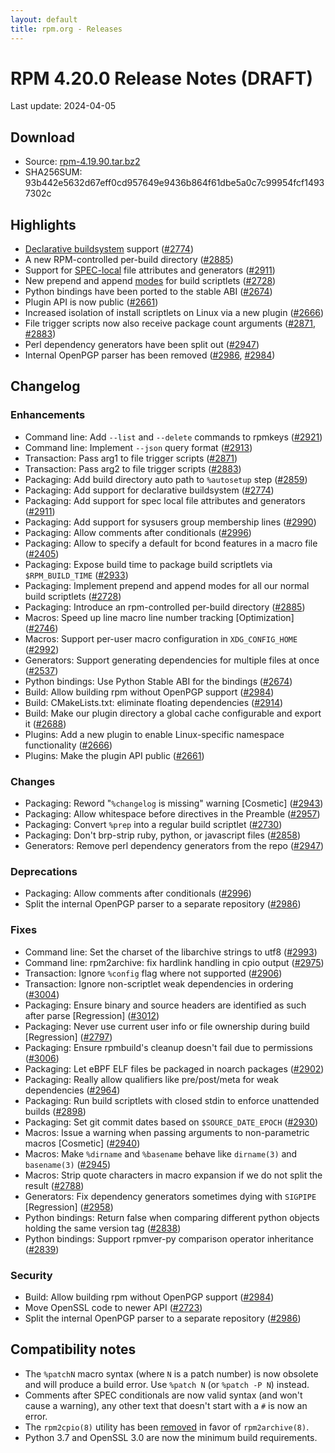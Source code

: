 ```yaml
---
layout: default
title: rpm.org - Releases
---
```


# RPM 4.20.0 Release Notes (DRAFT)

Last update: 2024-04-05

## Download
* Source: [rpm-4.19.90.tar.bz2](https://ftp.osuosl.org/pub/rpm/releases/testing/rpm-4.19.90.tar.bz2)
* SHA256SUM: 93b442e5632d67eff0cd957649e9436b864f61dbe5a0c7c99954fcf14937302c

## Highlights
* [Declarative buildsystem](https://rpm-software-management.github.io/rpm/manual/buildsystem.html) support ([#2774](https://github.com/rpm-software-management/rpm/pull/2774))
* A new RPM-controlled per-build directory ([#2885](https://github.com/rpm-software-management/rpm/pull/2885))
* Support for [SPEC-local](https://rpm-software-management.github.io/rpm/manual/dependency_generators.html#using-file-attributes-in-their-own-package) file attributes and generators ([#2911](https://github.com/rpm-software-management/rpm/pull/2911))
* New prepend and append [modes](https://rpm-software-management.github.io/rpm/manual/spec.html#build-scriptlets) for build scriptlets ([#2728](https://github.com/rpm-software-management/rpm/pull/2728))
* Python bindings have been ported to the stable ABI ([#2674](https://github.com/rpm-software-management/rpm/pull/2674))
* Plugin API is now public ([#2661](https://github.com/rpm-software-management/rpm/pull/2661))
* Increased isolation of install scriptlets on Linux via a new plugin ([#2666](https://github.com/rpm-software-management/rpm/pull/2666))
* File trigger scripts now also receive package count arguments ([#2871](https://github.com/rpm-software-management/rpm/pull/2871), [#2883](https://github.com/rpm-software-management/rpm/pull/2883))
* Perl dependency generators have been split out ([#2947](https://github.com/rpm-software-management/rpm/pull/2947))
* Internal OpenPGP parser has been removed ([#2986](https://github.com/rpm-software-management/rpm/pull/2986), [#2984](https://github.com/rpm-software-management/rpm/pull/2984))

## Changelog
### Enhancements
* Command line: Add `--list` and `--delete` commands to rpmkeys ([#2921](https://github.com/rpm-software-management/rpm/pull/2921))
* Command line: Implement `--json` query format ([#2913](https://github.com/rpm-software-management/rpm/pull/2913))
* Transaction: Pass arg1 to file trigger scripts ([#2871](https://github.com/rpm-software-management/rpm/pull/2871))
* Transaction: Pass arg2 to file trigger scripts ([#2883](https://github.com/rpm-software-management/rpm/pull/2883))
* Packaging: Add build directory auto path to `%autosetup` step ([#2859](https://github.com/rpm-software-management/rpm/pull/2859))
* Packaging: Add support for declarative buildsystem ([#2774](https://github.com/rpm-software-management/rpm/pull/2774))
* Packaging: Add support for spec local file attributes and generators ([#2911](https://github.com/rpm-software-management/rpm/pull/2911))
* Packaging: Add support for sysusers group membership lines ([#2990](https://github.com/rpm-software-management/rpm/pull/2990))
* Packaging: Allow comments after conditionals ([#2996](https://github.com/rpm-software-management/rpm/pull/2996))
* Packaging: Allow to specify a default for bcond features in a macro file ([#2405](https://github.com/rpm-software-management/rpm/pull/2405))
* Packaging: Expose build time to package build scriptlets via `$RPM_BUILD_TIME` ([#2933](https://github.com/rpm-software-management/rpm/pull/2933))
* Packaging: Implement prepend and append modes for all our normal build scriptlets ([#2728](https://github.com/rpm-software-management/rpm/pull/2728))
* Packaging: Introduce an rpm-controlled per-build directory ([#2885](https://github.com/rpm-software-management/rpm/pull/2885))
* Macros: Speed up line macro line number tracking [Optimization] ([#2746](https://github.com/rpm-software-management/rpm/pull/2746))
* Macros: Support per-user macro configuration in `XDG_CONFIG_HOME` ([#2992](https://github.com/rpm-software-management/rpm/pull/2992))
* Generators: Support generating dependencies for multiple files at once ([#2537](https://github.com/rpm-software-management/rpm/pull/2537))
* Python bindings: Use Python Stable ABI for the bindings ([#2674](https://github.com/rpm-software-management/rpm/pull/2674))
* Build: Allow building rpm without OpenPGP support ([#2984](https://github.com/rpm-software-management/rpm/pull/2984))
* Build: CMakeLists.txt: eliminate floating dependencies ([#2914](https://github.com/rpm-software-management/rpm/pull/2914))
* Build: Make our plugin directory a global cache configurable and export it ([#2688](https://github.com/rpm-software-management/rpm/pull/2688))
* Plugins: Add a new plugin to enable Linux-specific namespace functionality ([#2666](https://github.com/rpm-software-management/rpm/pull/2666))
* Plugins: Make the plugin API public ([#2661](https://github.com/rpm-software-management/rpm/pull/2661))

### Changes
* Packaging: Reword "`%changelog` is missing" warning [Cosmetic] ([#2943](https://github.com/rpm-software-management/rpm/pull/2943))
* Packaging: Allow whitespace before directives in the Preamble ([#2957](https://github.com/rpm-software-management/rpm/pull/2957))
* Packaging: Convert `%prep` into a regular build scriptlet ([#2730](https://github.com/rpm-software-management/rpm/pull/2730))
* Packaging: Don't brp-strip ruby, python, or javascript files ([#2858](https://github.com/rpm-software-management/rpm/pull/2858))
* Generators: Remove perl dependency generators from the repo ([#2947](https://github.com/rpm-software-management/rpm/pull/2947))

### Deprecations
* Packaging: Allow comments after conditionals ([#2996](https://github.com/rpm-software-management/rpm/pull/2996))
* Split the internal OpenPGP parser to a separate repository ([#2986](https://github.com/rpm-software-management/rpm/pull/2986))

### Fixes
* Command line: Set the charset of the libarchive strings to utf8 ([#2993](https://github.com/rpm-software-management/rpm/pull/2993))
* Command line: rpm2archive: fix hardlink handling in cpio output ([#2975](https://github.com/rpm-software-management/rpm/pull/2975))
* Transaction: Ignore `%config` flag where not supported ([#2906](https://github.com/rpm-software-management/rpm/pull/2906))
* Transaction: Ignore non-scriptlet weak dependencies in ordering ([#3004](https://github.com/rpm-software-management/rpm/pull/3004))
* Packaging: Ensure binary and source headers are identified as such after parse [Regression] ([#3012](https://github.com/rpm-software-management/rpm/pull/3012))
* Packaging: Never use current user info or file ownership during build [Regression] ([#2797](https://github.com/rpm-software-management/rpm/pull/2797))
* Packaging: Ensure rpmbuild's cleanup doesn't fail due to permissions ([#3006](https://github.com/rpm-software-management/rpm/pull/3006))
* Packaging: Let eBPF ELF files be packaged in noarch packages ([#2902](https://github.com/rpm-software-management/rpm/pull/2902))
* Packaging: Really allow qualifiers like pre/post/meta for weak dependencies ([#2964](https://github.com/rpm-software-management/rpm/pull/2964))
* Packaging: Run build scriptlets with closed stdin to enforce unattended builds ([#2898](https://github.com/rpm-software-management/rpm/pull/2898))
* Packaging: Set git commit dates based on `$SOURCE_DATE_EPOCH` ([#2930](https://github.com/rpm-software-management/rpm/pull/2930))
* Macros: Issue a warning when passing arguments to non-parametric macros [Cosmetic] ([#2940](https://github.com/rpm-software-management/rpm/pull/2940))
* Macros: Make `%dirname` and `%basename` behave like `dirname(3)` and `basename(3)` ([#2945](https://github.com/rpm-software-management/rpm/pull/2945))
* Macros: Strip quote characters in macro expansion if we do not split the result ([#2788](https://github.com/rpm-software-management/rpm/pull/2788))
* Generators: Fix dependency generators sometimes dying with `SIGPIPE` [Regression] ([#2958](https://github.com/rpm-software-management/rpm/pull/2958))
* Python bindings: Return false when comparing different python objects holding the same version tag ([#2838](https://github.com/rpm-software-management/rpm/pull/2838))
* Python bindings: Support rpmver-py comparison operator inheritance ([#2839](https://github.com/rpm-software-management/rpm/pull/2839))

### Security
* Build: Allow building rpm without OpenPGP support ([#2984](https://github.com/rpm-software-management/rpm/pull/2984))
* Move OpenSSL code to newer API ([#2723](https://github.com/rpm-software-management/rpm/pull/2723))
* Split the internal OpenPGP parser to a separate repository ([#2986](https://github.com/rpm-software-management/rpm/pull/2986))

## Compatibility notes
* The `%patchN` macro syntax (where `N` is a patch number) is now obsolete and
  will produce a build error.  Use `%patch N` (or `%patch -P N`) instead.
* Comments after SPEC conditionals are now valid syntax (and won't cause a
  warning), any other text that doesn't start with a `#` is now an error.
* The `rpm2cpio(8)` utility has been [removed](https://github.com/rpm-software-management/rpm/pull/2758) in favor of `rpm2archive(8)`.
* Python 3.7 and OpenSSL 3.0 are now the minimum build requirements.
